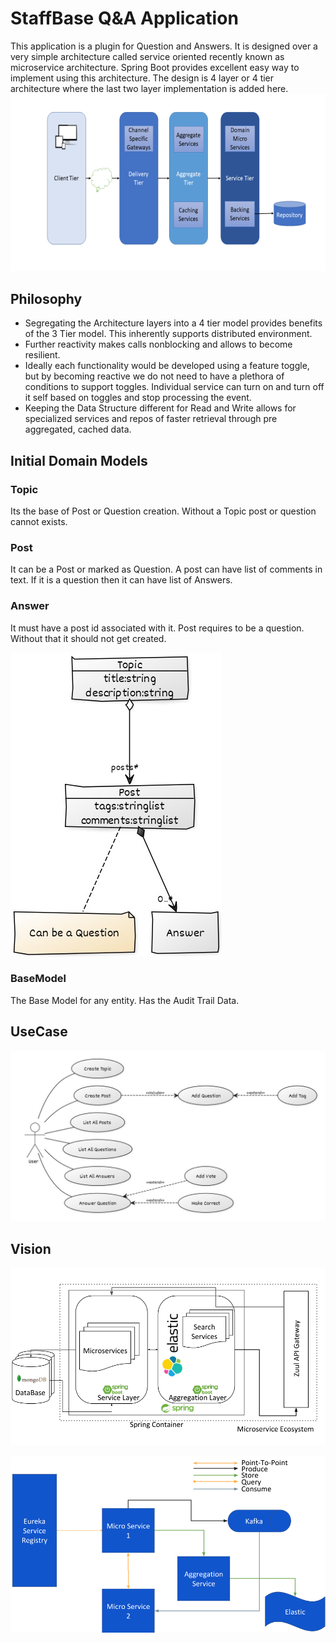 # StaffBase Q&A Application
This application is a plugin for Question and Answers. It is designed over a very simple architecture called service oriented recently known as microservice architecture. Spring Boot provides excellent easy way to implement using this architecture. The design is 4 layer or 4 tier architecture where the last two layer implementation is added here.
![Image of Architecture](https://github.com/sankhasil/SampleProjects/blob/master/QANDA/images/architectureProposal.png)

## Philosophy
- Segregating the Architecture layers into a 4 tier model provides benefits of the 3 Tier model. This inherently supports distributed environment. 
- Further reactivity makes calls nonblocking and allows to become resilient. 
- Ideally each functionality would be developed using a feature toggle, but by becoming reactive we do not need to have a plethora of conditions to support toggles. Individual service can turn on and turn off it self based on toggles and stop processing the event.
- Keeping the Data Structure different for Read and Write allows for specialized services and repos of faster retrieval through pre aggregated, cached data.

## Initial Domain Models
### Topic
Its the base of Post or Question creation. Without a Topic post or question cannot exists.
### Post
It can be a Post or marked as Question. A post can have list of comments in text. If it is a question then it can have list of Answers.
### Answer
It must have a post id associated with it. Post requires to be a question. Without that it should not get created.

![Image of Architecture](https://github.com/sankhasil/SampleProjects/blob/master/QANDA/images/EnitityDiagram.jpg)
### BaseModel
The Base Model for any entity. Has the Audit Trail Data.



## UseCase
![Image of Architecture](https://github.com/sankhasil/SampleProjects/blob/master/QANDA/images/userCase.jpg)

## Vision
![Image of Architecture](https://github.com/sankhasil/SampleProjects/blob/master/QANDA/images/ecosystemVision.png)

![Image of Architecture](https://github.com/sankhasil/SampleProjects/blob/master/QANDA/images/microserviceCommunicationVision.png)
